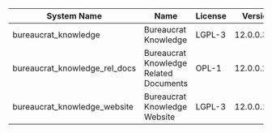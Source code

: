 | System Name | Name | License | Version | Summary | Price |
|---|---|---|---|---|---|
| bureaucrat_knowledge | Bureaucrat Knowledge | LGPL-3 | 12.0.0.35.0 | Bureaucrat Knowledge |  |
| bureaucrat_knowledge_rel_docs | Bureaucrat Knowledge Related Documents | OPL-1 | 12.0.0.2.0 | Bureaucrat Knowledge Related Documents |  |
| bureaucrat_knowledge_website | Bureaucrat Knowledge Website | LGPL-3 | 12.0.0.14.0 | Bureaucrat Knowledge Website |  |
